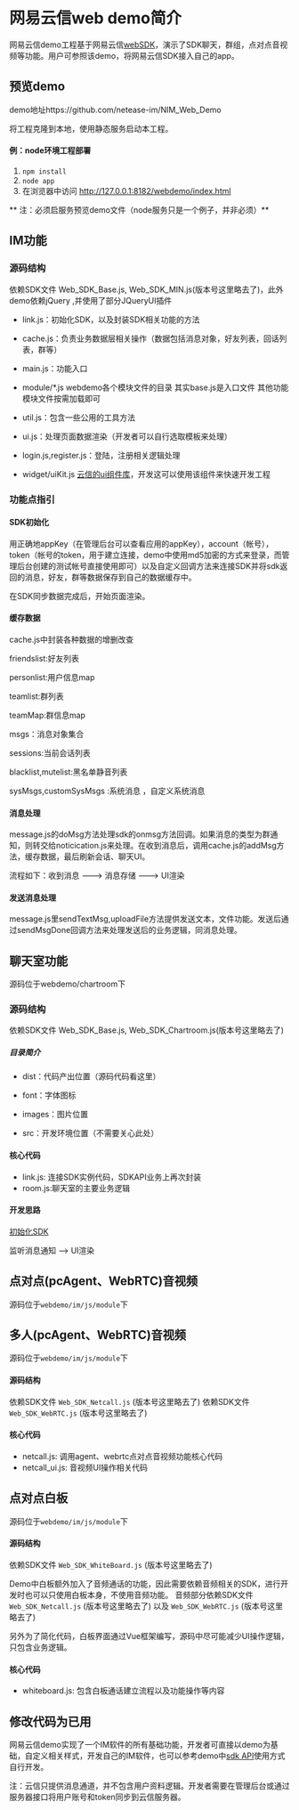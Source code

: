 # 网易云信web demo简介
网易云信demo工程基于网易云信[webSDK](/docs/product/IM即时通讯/SDK开发集成/Web开发集成/概要介绍)，演示了SDK聊天，群组，点对点音视频等功能。用户可参照该demo，将网易云信SDK接入自己的app。

## 预览demo
demo地址https://github.com/netease-im/NIM_Web_Demo

将工程克隆到本地，使用静态服务启动本工程。

#### 例：node环境工程部署
1. `npm install` 
2. `node app`
3. 在浏览器中访问 http://127.0.0.1:8182/webdemo/index.html

** 注：必须启服务预览demo文件（node服务只是一个例子，并非必须）**

## IM功能

### 源码结构

依赖SDK文件 Web_SDK_Base.js, Web_SDK_MIN.js(版本号这里略去了)，此外demo依赖jQuery ,并使用了部分JQueryUI插件
* link.js：初始化SDK，以及封装SDK相关功能的方法

* cache.js：负责业务数据层相关操作（数据包括消息对象，好友列表，回话列表，群等）

* main.js：功能入口
* module/*.js  webdemo各个模块文件的目录 其实base.js是入口文件  其他功能模块文件按需加载即可

* util.js：包含一些公用的工具方法

* ui.js：处理页面数据渲染（开发者可以自行选取模板来处理）

* login.js,register.js：登陆，注册相关逻辑处理

* widget/uiKit.js [云信的ui组件库](https://github.com/netease-im/NIM_Web_UIKit)，开发这可以使用该组件来快速开发工程

### 功能点指引
#### SDK初始化
用正确地appKey（在管理后台可以查看应用的appKey），account（帐号），token（帐号的token，用于建立连接，demo中使用md5加密的方式来登录，而管理后台创建的测试帐号直接使用即可）以及自定义回调方法来连接SDK并将sdk返回的消息，好友，群等数据保存到自己的数据缓存中。

在SDK同步数据完成后，开始页面渲染。

#### 缓存数据

cache.js中封装各种数据的增删改查

friendslist:好友列表

personlist:用户信息map

teamlist:群列表

teamMap:群信息map

msgs：消息对象集合

sessions:当前会话列表

blacklist,mutelist:黑名单静音列表

sysMsgs,customSysMsgs :系统消息 ，自定义系统消息




#### 消息处理
message.js的doMsg方法处理sdk的onmsg方法回调。如果消息的类型为群通知，则转交给noticication.js来处理。在收到消息后，调用cache.js的addMsg方法，缓存数据，最后刷新会话、聊天UI。

流程如下：收到消息 ---> 消息存储 ---> UI渲染

#### 发送消息处理
message.js里sendTextMsg,uploadFile方法提供发送文本，文件功能。发送后通过sendMsgDone回调方法来处理发送后的业务逻辑，同消息处理。

## 聊天室功能

源码位于webdemo/chartroom下

### 源码结构

依赖SDK文件 Web_SDK_Base.js, Web_SDK_Chartroom.js(版本号这里略去了)

##### 目录简介
* dist：代码产出位置（源码代码看这里）

* font：字体图标

* images：图片位置

* src：开发环境位置（不需要关心此处）

#### 核心代码
* link.js: 连接SDK实例代码，SDKAPI业务上再次封装
* room.js:聊天室的主要业务逻辑

#### 开发思路

[初始化SDK](/docs/product/IM即时通讯/SDK开发集成/Web开发集成/初始化)

监听消息通知  —> UI渲染

## 点对点(pcAgent、WebRTC)音视频

源码位于`webdemo/im/js/module`下

## 多人(pcAgent、WebRTC)音视频

源码位于`webdemo/im/js/module`下

#### 源码结构

依赖SDK文件 `Web_SDK_Netcall.js` (版本号这里略去了)
依赖SDK文件 `Web_SDK_WebRTC.js` (版本号这里略去了)

#### 核心代码
* netcall.js: 调用agent、webrtc点对点音视频功能核心代码
* netcall_ui.js: 音视频UI操作相关代码

## 点对点白板

源码位于`webdemo/im/js/module`下

#### 源码结构

依赖SDK文件 `Web_SDK_WhiteBoard.js` (版本号这里略去了)

Demo中白板额外加入了音频通话的功能，因此需要依赖音频相关的SDK，进行开发时也可以只使用白板本身，不使用音频功能。
音频部分依赖SDK文件 `Web_SDK_Netcall.js` (版本号这里略去了)
以及 `Web_SDK_WebRTC.js` (版本号这里略去了)

另外为了简化代码，白板界面通过Vue框架编写，源码中尽可能减少UI操作逻辑，只包含业务逻辑。

#### 核心代码
* whiteboard.js: 包含白板通话建立流程以及功能操作等内容

## 修改代码为已用

网易云信demo实现了一个IM软件的所有基础功能，开发者可直接以demo为基础，自定义相关样式，开发自己的IM软件，也可以参考demo中[sdk API](http://dev.netease.im/docs/interface/即时通讯Web端/NIMSDK-Web/)使用方式自行开发。

注：云信只提供消息通道，并不包含用户资料逻辑。开发者需要在管理后台或通过服务器接口将用户账号和token同步到云信服务器。
